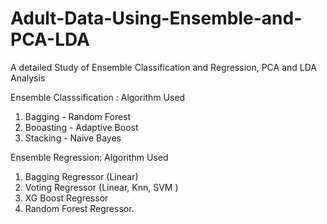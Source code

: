 # Adult-Data-Using-Ensemble-and-PCA-LDA
A detailed Study of Ensemble Classification and Regression, PCA and LDA Analysis 


Ensemble Classsification : Algorithm Used

1. Bagging - Random Forest
2. Booasting - Adaptive Boost
3. Stacking - Naive Bayes 


Ensemble Regression: Algorithm Used

1. Bagging Regressor (Linear)
2. Voting Regressor (Linear, Knn, SVM )
3. XG Boost Regressor
4. Random Forest Regressor.
